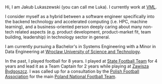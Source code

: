Hi, I am Jakub Lukaszewski (you can call me Luka). I currently work at [VML](https://www.vml.com).

I consider myself as a hybrid between a software engineer specifically into the backend technology and accelerated computing (i.e. HPC, machine learning), and a business-oriented person deeply caring about many non-tech related aspects (e.g. product development, product-market fit, team building, leadership) in technology sector in general.

I am currently pursuing a Bachelor's in Systems Engineering with a Minor in Data Engineering at [Wroclaw University of Science and Technology](https://en.wikipedia.org/wiki/Wrocław_University_of_Science_and_Technology).

In the past, I played football for 8 years. I played at [State Football Team](https://pl.wikipedia.org/wiki/Kujawsko-Pomorski_Związek_Piłki_Nożnej) for 4 years and lead it as a Team Captain for 2 years while playing at [Zawisza Bydgoszcz](https://en.wikipedia.org/wiki/Zawisza_Bydgoszcz). I was called up for a consultation by the [Polish Football Association](https://en.wikipedia.org/wiki/Polish_Football_Association) for the main [Poland National Football Team](https://en.wikipedia.org/wiki/Poland_national_football_team).